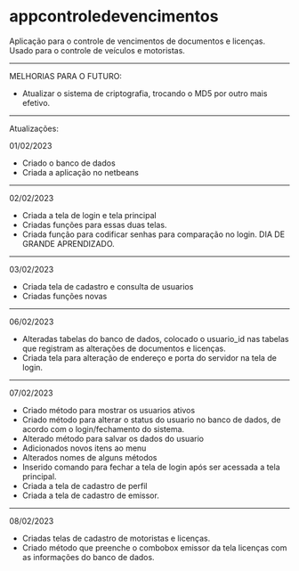 # appcontroledevencimentos

Aplicação para o controle de vencimentos de documentos e licenças. Usado para o controle de veículos e motoristas.

----------------------------------------------------
MELHORIAS PARA O FUTURO:

- Atualizar o sistema de criptografia, trocando o MD5 por outro mais efetivo.


----------------------------------------------------
Atualizações:

01/02/2023

- Criado o banco de dados
- Criada a aplicação no netbeans

**********
02/02/2023

- Criada a tela de login e tela principal
- Criadas funções para essas duas telas. 
- Criada função para codificar senhas para comparação no login.
DIA DE GRANDE APRENDIZADO.

**********
03/02/2023

- Criada tela de cadastro e consulta de usuarios
- Criadas funções novas

**********
06/02/2023

- Alteradas tabelas do banco de dados, colocado o usuario_id nas tabelas que registram
as alterações de documentos e licenças.
- Criada tela para alteração de endereço e porta do servidor na tela de login.

**********
07/02/2023
- Criado método para mostrar os usuarios ativos
- Criado método para alterar o status do usuario no banco de dados, de acordo
com o login/fechamento do sistema.
- Alterado método para salvar os dados do usuario
- Adicionados novos itens ao menu
- Alterados nomes de alguns métodos
- Inserido comando para fechar a tela de login após ser acessada a tela principal.
- Criada a tela de cadastro de perfil 
- Criada a tela de cadastro de emissor.

**********
08/02/2023
- Criadas telas de cadastro de motoristas e licenças.
- Criado método que preenche o combobox emissor da tela licenças com as informações do banco de dados.